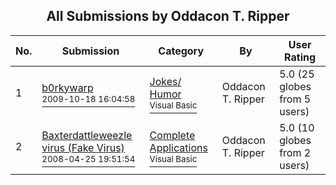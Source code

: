 ﻿<div align="center">

## All Submissions by Oddacon T\. Ripper

</div>

No.  | Submission | Category | By   | User Rating
---- | ---------- | -------- | ---- | -----------
1 | [b0rkywarp<br /><sup>2009-10-18 16:04:58</sup>](https://github.com/Planet-Source-Code/oddacon-t-ripper-b0rkywarp__1-72561) | [Jokes/ Humor<br /><sup>Visual Basic</sup>](../ByCategory/jokes-humor__1-40.md) | Oddacon T\. Ripper | 5.0 (25 globes from 5 users)
2 | [Baxterdattleweezle virus \(Fake Virus\)<br /><sup>2008-04-25 19:51:54</sup>](https://github.com/Planet-Source-Code/oddacon-t-ripper-baxterdattleweezle-virus-fake-virus__1-70461) | [Complete Applications<br /><sup>Visual Basic</sup>](../ByCategory/complete-applications__1-27.md) | Oddacon T\. Ripper | 5.0 (10 globes from 2 users)

